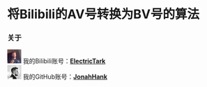 # 将Bilibili的AV号转换为BV号的算法
### 关于
![My Bilibili profile](https://github.com/JonahHank/codehubs/blob/master/data/bilibiliprofile.jpg?raw=true)
我的Bilibili账号：**[ElectricTark](https://space.bilibili.com/279909145 "跳转至 bilibili.com")**  
![My GitHub profile](https://github.com/JonahHank/codehubs/blob/master/data/githubprofile.jpg?raw=true)
我的GitHub账号：**[JonahHank](https://github.com/JonahHank/ "跳转至 github.com")**  
